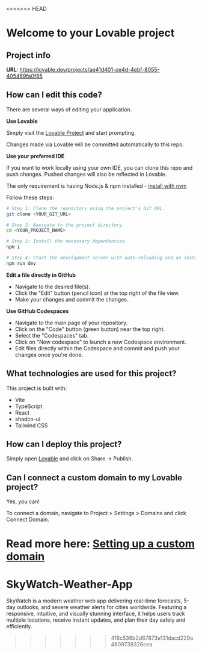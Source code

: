 <<<<<<< HEAD
# Welcome to your Lovable project

## Project info

**URL**: https://lovable.dev/projects/ae41d401-ce4d-4ebf-8055-405469fa0f85

## How can I edit this code?

There are several ways of editing your application.

**Use Lovable**

Simply visit the [Lovable Project](https://lovable.dev/projects/ae41d401-ce4d-4ebf-8055-405469fa0f85) and start prompting.

Changes made via Lovable will be committed automatically to this repo.

**Use your preferred IDE**

If you want to work locally using your own IDE, you can clone this repo and push changes. Pushed changes will also be reflected in Lovable.

The only requirement is having Node.js & npm installed - [install with nvm](https://github.com/nvm-sh/nvm#installing-and-updating)

Follow these steps:

```sh
# Step 1: Clone the repository using the project's Git URL.
git clone <YOUR_GIT_URL>

# Step 2: Navigate to the project directory.
cd <YOUR_PROJECT_NAME>

# Step 3: Install the necessary dependencies.
npm i

# Step 4: Start the development server with auto-reloading and an instant preview.
npm run dev
```

**Edit a file directly in GitHub**

- Navigate to the desired file(s).
- Click the "Edit" button (pencil icon) at the top right of the file view.
- Make your changes and commit the changes.

**Use GitHub Codespaces**

- Navigate to the main page of your repository.
- Click on the "Code" button (green button) near the top right.
- Select the "Codespaces" tab.
- Click on "New codespace" to launch a new Codespace environment.
- Edit files directly within the Codespace and commit and push your changes once you're done.

## What technologies are used for this project?

This project is built with:

- Vite
- TypeScript
- React
- shadcn-ui
- Tailwind CSS

## How can I deploy this project?

Simply open [Lovable](https://lovable.dev/projects/ae41d401-ce4d-4ebf-8055-405469fa0f85) and click on Share -> Publish.

## Can I connect a custom domain to my Lovable project?

Yes, you can!

To connect a domain, navigate to Project > Settings > Domains and click Connect Domain.

Read more here: [Setting up a custom domain](https://docs.lovable.dev/features/custom-domain#custom-domain)
=======
# SkyWatch-Weather-App
SkyWatch is a modern weather web app delivering real-time forecasts, 5-day outlooks, and severe weather alerts for cities worldwide. Featuring a responsive, intuitive, and visually stunning interface, it helps users track multiple locations, receive instant updates, and plan their day safely and efficiently.
>>>>>>> 418c536b2d67873e131dacd229a4809739326cea
